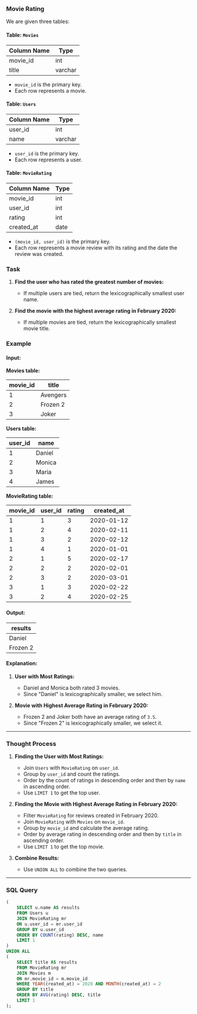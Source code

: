 ### Movie Rating
We are given three tables:

#### Table: `Movies`

| Column Name | Type    |
|-------------|---------|
| movie_id    | int     |
| title       | varchar |

- `movie_id` is the primary key.
- Each row represents a movie.

#### Table: `Users`

| Column Name | Type    |
|-------------|---------|
| user_id     | int     |
| name        | varchar |

- `user_id` is the primary key.
- Each row represents a user.

#### Table: `MovieRating`

| Column Name | Type |
|-------------|------|
| movie_id    | int  |
| user_id     | int  |
| rating      | int  |
| created_at  | date |

- `(movie_id, user_id)` is the primary key.
- Each row represents a movie review with its rating and the date the review was created.

### Task
1. **Find the user who has rated the greatest number of movies:**
   - If multiple users are tied, return the lexicographically smallest user name.

2. **Find the movie with the highest average rating in February 2020:**
   - If multiple movies are tied, return the lexicographically smallest movie title.

### Example
#### Input:
**Movies table:**

| movie_id | title    |
|----------|----------|
| 1        | Avengers |
| 2        | Frozen 2 |
| 3        | Joker    |

**Users table:**

| user_id | name   |
|---------|--------|
| 1       | Daniel |
| 2       | Monica |
| 3       | Maria  |
| 4       | James  |

**MovieRating table:**

| movie_id | user_id | rating | created_at |
|----------|---------|--------|------------|
| 1        | 1       | 3      | 2020-01-12 |
| 1        | 2       | 4      | 2020-02-11 |
| 1        | 3       | 2      | 2020-02-12 |
| 1        | 4       | 1      | 2020-01-01 |
| 2        | 1       | 5      | 2020-02-17 |
| 2        | 2       | 2      | 2020-02-01 |
| 2        | 3       | 2      | 2020-03-01 |
| 3        | 1       | 3      | 2020-02-22 |
| 3        | 2       | 4      | 2020-02-25 |

#### Output:

| results  |
|----------|
| Daniel   |
| Frozen 2 |

#### Explanation:
1. **User with Most Ratings:**
   - Daniel and Monica both rated 3 movies.
   - Since "Daniel" is lexicographically smaller, we select him.

2. **Movie with Highest Average Rating in February 2020:**
   - Frozen 2 and Joker both have an average rating of `3.5`.
   - Since "Frozen 2" is lexicographically smaller, we select it.

---

### Thought Process
1. **Finding the User with Most Ratings:**
   - Join `Users` with `MovieRating` on `user_id`.
   - Group by `user_id` and count the ratings.
   - Order by the count of ratings in descending order and then by `name` in ascending order.
   - Use `LIMIT 1` to get the top user.

2. **Finding the Movie with Highest Average Rating in February 2020:**
   - Filter `MovieRating` for reviews created in February 2020.
   - Join `MovieRating` with `Movies` on `movie_id`.
   - Group by `movie_id` and calculate the average rating.
   - Order by average rating in descending order and then by `title` in ascending order.
   - Use `LIMIT 1` to get the top movie.

3. **Combine Results:**
   - Use `UNION ALL` to combine the two queries.

---

### SQL Query
```sql
(
    SELECT u.name AS results
    FROM Users u
    JOIN MovieRating mr
    ON u.user_id = mr.user_id
    GROUP BY u.user_id
    ORDER BY COUNT(rating) DESC, name 
    LIMIT 1
)
UNION ALL
(
    SELECT title AS results
    FROM MovieRating mr
    JOIN Movies m
    ON mr.movie_id = m.movie_id
    WHERE YEAR(created_at) = 2020 AND MONTH(created_at) = 2
    GROUP BY title
    ORDER BY AVG(rating) DESC, title 
    LIMIT 1
);
